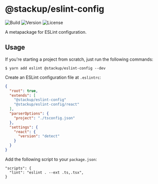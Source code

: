 # @stackup/eslint-config

![Build](https://img.shields.io/travis/rzane/eslint-config/master?style=flat-square)
![Version](https://img.shields.io/npm/v/stackup/eslint-config?style=flat-square)
![License](https://img.shields.io/npm/l/stackup/eslint-config?style=flat-square)

A metapackage for ESLint configuration.

## Usage

If you're starting a project from scratch, just run the following commands:

    $ yarn add eslint @stackup/eslint-config --dev

Create an ESLint configuration file at `.eslintrc`:

```json
{
  "root": true,
  "extends": [
    "@stackup/eslint-config"
    "@stackup/eslint-config/react"
  ],
  "parserOptions": {
    "project": "./tsconfig.json"
  },
  "settings": {
    "react": {
      "version": "detect"
    }
  }
}
```

Add the following script to your `package.json`:

```
"scripts": {
  "lint": "eslint . --ext .ts,.tsx",
}
```
